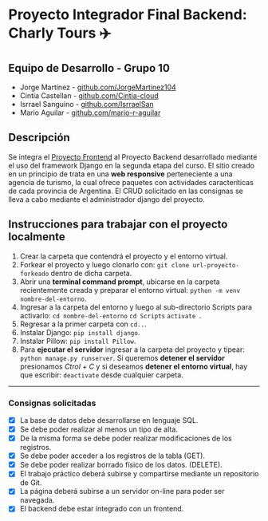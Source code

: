 # Proyecto Integrador Final Backend: Charly Tours :airplane:

## Equipo de Desarrollo - Grupo 10

- Jorge Martínez - [github.com/JorgeMartinez104](https://github.com/JorgeMartinez104/)
- Cintia Castellan - [github.com/Cintia-cloud](https://github.com/Cintia-cloud)
- Isrrael Sanguino - [github.com/IsrraelSan](https://github.com/IsrraelSan)
- Mario Aguilar - [github.com/mario-r-aguilar](https://github.com/mario-r-aguilar)

## Descripción

Se integra el [Proyecto Frontend](https://github.com/mario-r-aguilar/Proyecto-Integrador-Frontend-Codo-a-Codo) al Proyecto Backend desarrollado mediante el uso del framework Django en la segunda etapa del curso. El sitio creado en un principio de trata en una **web responsive** perteneciente a una agencia de turismo, la cual ofrece paquetes con actividades caracteríticas de cada provincia de Argentina. El CRUD solicitado en las consignas se lleva a cabo mediante el administrador django del proyecto.

## Instrucciones para trabajar con el proyecto localmente

1. Crear la carpeta que contendrá el proyecto y el entorno virtual.
2. Forkear el proyecto y luego clonarlo con: `git clone url-proyecto-forkeado` dentro de dicha carpeta.
3. Abrir una **terminal command prompt**, ubicarse en la carpeta recientemente creada y preparar el entorno virtual: `python -m venv nombre-del-entorno`.
4. Ingresar a la carpeta del entorno y luego al sub-directorio Scripts para activarlo:
   `cd nombre-del-entorno`
   `cd Scripts`
   `activate `.
5. Regresar a la primer carpeta con `cd..`.
6. Instalar Django: `pip install django`.
7. Instalar Pillow: `pip install Pillow`.
8. Para **ejecutar el servidor** ingresar a la carpeta del proyecto y tipear: `python manage.py runserver`. Si queremos **detener el servidor** presionamos _Ctrol + C_ y si deseamos **detener el entorno virtual**, hay que escribir: `deactivate` desde cualquier carpeta.

---

### Consignas solicitadas

- [x] La base de datos debe desarrollarse en lenguaje SQL.
- [x] Se debe poder realizar al menos un tipo de alta.
- [x] De la misma forma se debe poder realizar modificaciones de los
      registros.
- [x] Se debe poder acceder a los registros de la tabla (GET).
- [x] Se debe poder realizar borrado físico de los datos. (DELETE).
- [x] El trabajo práctico deberá subirse y compartirse mediante un repositorio de Git.
- [x] La página deberá subirse a un servidor on-line para poder ser
      navegada.
- [x] El backend debe estar integrado con un frontend.
